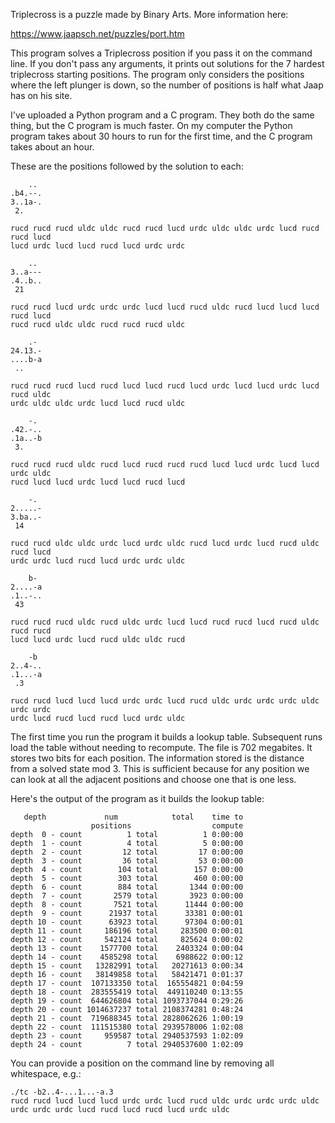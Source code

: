 Triplecross is a puzzle made by Binary Arts. More information here:

  https://www.jaapsch.net/puzzles/port.htm

This program solves a Triplecross position if you pass it on the
command line. If you don't pass any arguments, it prints out solutions
for the 7 hardest triplecross starting positions. The program only
considers the positions where the left plunger is down, so the number
of positions is half what Jaap has on his site.

I've uploaded a Python program and a C program. They both do the same
thing, but the C program is much faster. On my computer the Python
program takes about 30 hours to run for the first time, and the C
program takes about an hour.

These are the positions followed by the solution to each:

```
    ..
.b4.--.
3..1a-.
 2.

rucd rucd rucd uldc uldc rucd rucd lucd urdc uldc uldc urdc lucd rucd rucd lucd
lucd urdc lucd lucd rucd lucd urdc urdc

    ..
3..a---
.4..b..
 21

rucd rucd lucd urdc urdc urdc lucd lucd rucd uldc rucd lucd lucd lucd rucd lucd
rucd rucd uldc uldc rucd rucd rucd uldc

    .-
24.13.-
....b-a
 ..

rucd rucd rucd lucd rucd lucd lucd rucd lucd urdc lucd lucd urdc lucd rucd uldc
urdc uldc uldc urdc lucd lucd rucd uldc

    -.
.42.-..
.1a..-b
 3.

rucd rucd rucd uldc rucd lucd rucd rucd rucd lucd lucd urdc lucd lucd urdc uldc
rucd lucd lucd urdc lucd lucd rucd lucd

    -.
2.....-
3.ba..-
 14

rucd rucd uldc uldc urdc lucd urdc uldc rucd lucd urdc lucd rucd uldc rucd lucd
urdc urdc lucd rucd lucd urdc urdc uldc

    b-
2....-a
.1..-..
 43

rucd rucd rucd uldc rucd uldc urdc lucd lucd rucd rucd lucd rucd uldc rucd rucd
lucd lucd urdc lucd rucd uldc uldc rucd

    -b
2..4-..
.1...-a
 .3

rucd rucd lucd lucd lucd urdc urdc lucd rucd uldc urdc urdc urdc uldc urdc urdc
urdc lucd rucd lucd rucd lucd urdc uldc
```

The first time you run the program it builds a lookup table. Subsequent runs
load the table without needing to recompute. The file is 702 megabites. It
stores two bits for each position. The information stored is the distance from a
solved state mod 3. This is sufficient because for any position we can look at
all the adjacent positions and choose one that is one less.

Here's the output of the program as it builds the lookup table:

```
   depth             num            total    time to
                  positions                  compute
depth  0 - count          1 total          1 0:00:00
depth  1 - count          4 total          5 0:00:00
depth  2 - count         12 total         17 0:00:00
depth  3 - count         36 total         53 0:00:00
depth  4 - count        104 total        157 0:00:00
depth  5 - count        303 total        460 0:00:00
depth  6 - count        884 total       1344 0:00:00
depth  7 - count       2579 total       3923 0:00:00
depth  8 - count       7521 total      11444 0:00:00
depth  9 - count      21937 total      33381 0:00:01
depth 10 - count      63923 total      97304 0:00:01
depth 11 - count     186196 total     283500 0:00:01
depth 12 - count     542124 total     825624 0:00:02
depth 13 - count    1577700 total    2403324 0:00:04
depth 14 - count    4585298 total    6988622 0:00:12
depth 15 - count   13282991 total   20271613 0:00:34
depth 16 - count   38149858 total   58421471 0:01:37
depth 17 - count  107133350 total  165554821 0:04:59
depth 18 - count  283555419 total  449110240 0:13:55
depth 19 - count  644626804 total 1093737044 0:29:26
depth 20 - count 1014637237 total 2108374281 0:48:24
depth 21 - count  719688345 total 2828062626 1:00:19
depth 22 - count  111515380 total 2939578006 1:02:08
depth 23 - count     959587 total 2940537593 1:02:09
depth 24 - count          7 total 2940537600 1:02:09
```

You can provide a position on the command line by removing all whitespace, e.g.:

```
./tc -b2..4-...1...-a.3
rucd rucd lucd lucd lucd urdc urdc lucd rucd uldc urdc urdc urdc uldc urdc urdc urdc lucd rucd lucd rucd lucd urdc uldc
```
